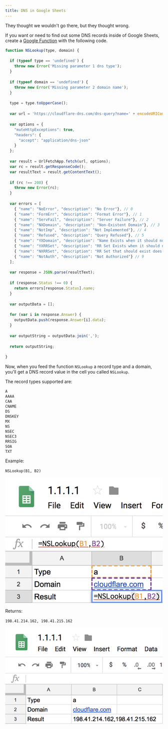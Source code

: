 ```yaml
---
title: DNS in Google Sheets
---
```


They thought we wouldn't go there, but they thought wrong.

If you want or need to find out some DNS records inside of Google Sheets, create a [Google Function](https://developers.google.com/apps-script/guides/sheets/functions) with the following code.

```javascript
function NSLookup(type, domain) {
   
  if (typeof type == 'undefined') {
    throw new Error('Missing parameter 1 dns type');
  }
   
  if (typeof domain == 'undefined') {
    throw new Error('Missing parameter 2 domain name');
  }
  
  type = type.toUpperCase();
   
  var url = 'https://cloudflare-dns.com/dns-query?name=' + encodeURIComponent(domain) + '&type=' + encodeURIComponent(type);
  
  var options = {
    "muteHttpExceptions": true,
    "headers": {
      "accept": "application/dns-json"
    }
  };
  
  var result = UrlFetchApp.fetch(url, options);
  var rc = result.getResponseCode();
  var resultText = result.getContentText();
   
  if (rc !== 200) {
    throw new Error(rc);
  }
  
  var errors = [
    { "name": "NoError", "description": "No Error"}, // 0
    { "name": "FormErr", "description": "Format Error"}, // 1
    { "name": "ServFail", "description": "Server Failure"}, // 2
    { "name": "NXDomain", "description": "Non-Existent Domain"}, // 3
    { "name": "NotImp", "description": "Not Implemented"}, // 4
    { "name": "Refused", "description": "Query Refused"}, // 5
    { "name": "YXDomain", "description": "Name Exists when it should not"}, // 6
    { "name": "YXRRSet", "description": "RR Set Exists when it should not"}, // 7
    { "name": "NXRRSet", "description": "RR Set that should exist does not"}, // 8
    { "name": "NotAuth", "description": "Not Authorized"} // 9
  ];
  
  var response = JSON.parse(resultText);
   
  if (response.Status !== 0) {
    return errors[response.Status].name;
  }
   
  var outputData = [];
   
  for (var i in response.Answer) {
    outputData.push(response.Answer[i].data);
  }
   
  var outputString = outputData.join(',');
   
  return outputString;
   
}
```

Now, when you feed the function `NSLookup` a record type and a domain, you'll get a DNS record value in the cell you called `NSLookup`.

The record types supported are:

    A
    AAAA
    CAA
    CNAME
    DS
    DNSKEY
    MX
    NS
    NSEC
    NSEC3
    RRSIG
    SOA
    TXT

Example:

`NSLookup(B1, B2)`

![function](../static/google-sheet-function.png)

Returns:

`198.41.214.162, 198.41.215.162`

![function](../static/google-sheet-result.png)

